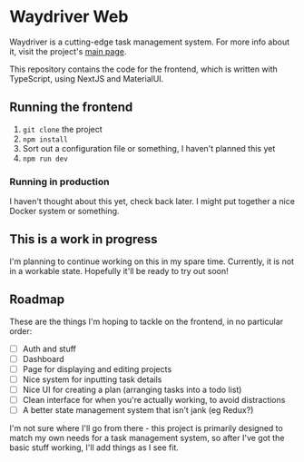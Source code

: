 # Waydriver Web

Waydriver is a cutting-edge task management system. For more info about it,
visit the project's [main page](https://github.com/Waydriver).

This repository contains the code for the frontend, which is written with
TypeScript, using NextJS and MaterialUI.

## Running the frontend

1. `git clone` the project
2. `npm install`
3. Sort out a configuration file or something, I haven't planned this yet
4. `npm run dev`

### Running in production

I haven't thought about this yet, check back later. I might put together a nice
Docker system or something.

## This is a work in progress

I'm planning to continue working on this in my spare time. Currently, it is not
in a workable state. Hopefully it'll be ready to try out soon!

## Roadmap

These are the things I'm hoping to tackle on the frontend, in no particular
order:

* [ ] Auth and stuff
* [ ] Dashboard
* [ ] Page for displaying and editing projects
* [ ] Nice system for inputting task details
* [ ] Nice UI for creating a plan (arranging tasks into a todo list)
* [ ] Clean interface for when you're actually working, to avoid distractions
* [ ] A better state management system that isn't jank (eg Redux?)

I'm not sure where I'll go from there - this project is primarily designed to
match my own needs for a task management system, so after I've got the basic
stuff working, I'll add things as I see fit.

